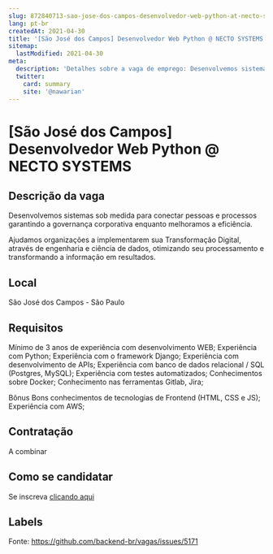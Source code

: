 ```yaml
---
slug: 872840713-sao-jose-dos-campos-desenvolvedor-web-python-at-necto-systems
lang: pt-br
createdAt: 2021-04-30
title: '[São José dos Campos] Desenvolvedor Web Python @ NECTO SYSTEMS - Vaga de Emprego'
sitemap:
  lastModified: 2021-04-30
meta:
  description: 'Detalhes sobre a vaga de emprego: Desenvolvemos sistemas sob medida para conectar pessoas e processos garantindo a governança corporativa enquanto melhoramos a eficiência. Ajudamos organizações a implementarem sua Transformação Digital, através de engenharia e ciência de dados, otimizando seu processamento e transformando a informação em resultados.'
  twitter:
    card: summary
    site: '@nawarian'
---
```


# [São José dos Campos] Desenvolvedor Web Python @ NECTO SYSTEMS

## Descrição da vaga

Desenvolvemos sistemas sob medida para conectar pessoas e processos garantindo a governança corporativa enquanto melhoramos a eficiência.

Ajudamos organizações a implementarem sua Transformação Digital, através de engenharia e ciência de dados, otimizando seu processamento e transformando a informação em resultados.

## Local

São José dos Campos - São Paulo

## Requisitos

Mínimo de 3 anos de experiência com desenvolvimento WEB;
Experiência com Python;
Experiência com o framework Django;
Experiência com desenvolvimento de APIs;
Experiência com banco de dados relacional / SQL (Postgres, MySQL);
Experiência com testes automatizados;
Conhecimentos sobre Docker;
Conhecimento nas ferramentas Gitlab, Jira;

Bônus
Bons conhecimentos de tecnologias de Frontend (HTML, CSS e JS);
Experiência com AWS;

## Contratação

A combinar

## Como se candidatar

Se inscreva [clicando aqui](https://www.pyjobs.com.br/job/2515)

## Labels



Fonte: https://github.com/backend-br/vagas/issues/5171